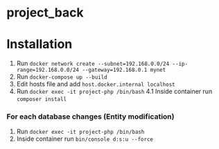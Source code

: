 # project_back

# Installation

1. Run `docker network create --subnet=192.168.0.0/24 --ip-range=192.168.0.0/24 --gateway=192.168.0.1 mynet`
2. Run `docker-compose up --build`
3. Edit hosts file and add `host.docker.internal localhost`
4. Run `docker exec -it project-php /bin/bash`
    4.1 Inside container run `composer install`



### For each database changes (Entity modification)
1. Run `docker exec -it project-php /bin/bash`
2. Inside container run `bin/console d:s:u --force`

